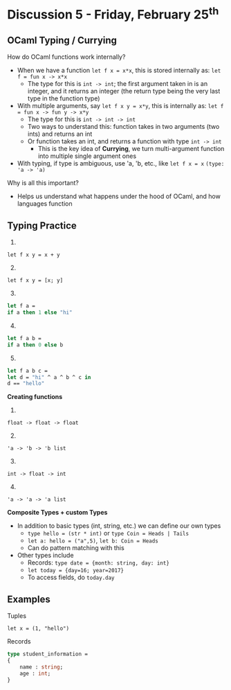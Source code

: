 # Discussion 5 - Friday, February 25<sup>th</sup>

## OCaml Typing / Currying



How do OCaml functions work internally? 
* When we have a function `let f x = x*x`, this is stored internally as: `let f = fun x -> x*x`
    * The type for this is `int -> int`; the first argument taken in is an integer, and it returns an integer (the return type being the very last type in the function type)
* With multiple arguments, say `let f x y = x*y`, this is internally as: `let f = fun x -> fun y -> x*y`
    * The type for this is `int -> int -> int`
    * Two ways to understand this: function takes in two arguments (two ints) and returns an int
    * Or function takes an int, and returns a function with type `int -> int`
        * This is the key idea of **Currying**, we turn multi-argument function into multiple single argument ones
* With typing, if type is ambiguous, use 'a, 'b, etc., like `let f x = x` `(type: 'a -> 'a)`

Why is all this important?
* Helps us understand what happens under the hood of OCaml, and how languages function

## Typing Practice

1. 
`let f x y = x + y`


2. 
`let f x y = [x; y]`


3. 
```ocaml 
let f a = 
if a then 1 else "hi"
```


4. 
```ocaml 
let f a b = 
if a then 0 else b
```


5. 
```ocaml 
let f a b c = 
let d = "hi" ^ a ^ b ^ c in 
d == "hello"
```

**Creating functions**

1. 
`float -> float -> float`


2. 
`'a -> 'b -> 'b list`


3. 
`int -> float -> int`


4. 
`'a -> 'a -> 'a list`


**Composite Types + custom Types**



* In addition to basic types (int, string, etc.) we can define our own types
    * `type hello = (str * int)` or `type Coin = Heads | Tails`
    * `let a: hello = ("a",5)`, `let b: Coin = Heads`
    * Can do pattern matching with this
* Other types include
    * Records: `type date = {month: string, day: int}`
    * `let today = {day=16; year=2017}`
    * To access fields, do `today.day`

## Examples
Tuples

`let x = (1, "hello")`

Records
```ocaml 
type student_information = 
{
    name : string;
    age : int;
}
```
